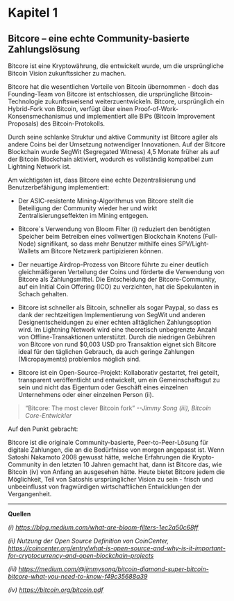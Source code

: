 # Kapitel 1
## Bitcore – eine echte Community-basierte Zahlungslösung

Bitcore ist eine Kryptowährung, die entwickelt wurde, um die ursprüngliche Bitcoin Vision zukunftssicher zu machen.

Bitcore hat die wesentlichen Vorteile von Bitcoin übernommen - doch das Founding-Team von Bitcore ist entschlossen, die ursprüngliche Bitcoin-Technologie zukunftsweisend weiterzuentwickeln. Bitcore, ursprünglich ein Hybrid-Fork von Bitcoin, verfügt über einen Proof-of-Work-Konsensmechanismus und implementiert alle BIPs (Bitcoin Improvement Proposals) des Bitcoin-Protokolls.

Durch seine schlanke Struktur und aktive Community ist Bitcore agiler als andere Coins bei der Umsetzung notwendiger Innovationen. Auf der Bitcore Blockchain wurde SegWit (Segregated Witness) 4,5 Monate früher als auf der Bitcoin Blockchain aktiviert, wodurch es vollständig kompatibel zum Lightning Network ist.

Am wichtigsten ist, dass Bitcore eine echte Dezentralisierung und Benutzerbefähigung implementiert:

* Der ASIC-resistente Mining-Algorithmus von Bitcore stellt die Beteiligung der Community wieder her und wirkt Zentralisierungseffekten im Mining entgegen.

* Bitcore´s Verwendung von Bloom Filter (i) reduziert den benötigten Speicher beim Betreiben eines vollwertigen Blockchain Knotens (Full-Node) signifikant, so dass mehr Benutzer mithilfe eines SPV/Light-Wallets am Bitcore Netzwerk partipizieren können.

* Der neuartige Airdrop-Prozess von Bitcore führte zu einer deutlich gleichmäßigeren Verteilung der Coins und förderte die Verwendung von Bitcore als Zahlungsmittel. Die Entscheidung der Bitcore-Community, auf ein Initial Coin Offering (ICO) zu verzichten, hat die Spekulanten in Schach gehalten.

* Bitcore ist schneller als Bitcoin, schneller als sogar Paypal, so dass es dank der rechtzeitigen Implementierung von SegWit und anderen Designentscheidungen zu einer echten alltäglichen Zahlungsoption wird. Im Lightning Network wird eine theoretisch unbegrenzte Anzahl von Offline-Transaktionen unterstützt. Durch die niedrigen Gebühren von Bitcore von rund $0,003 USD pro Transaktion eignet sich Bitcore ideal für den täglichen Gebrauch, da auch geringe Zahlungen (Micropayments) problemlos möglich sind.

* Bitcore ist ein Open-Source-Projekt: Kollaborativ gestartet, frei geteilt, transparent veröffentlicht und entwickelt, um ein Gemeinschaftsgut zu sein und nicht das Eigentum oder Geschäft eines einzelnen Unternehmens oder einer einzelnen Person (ii).

> “Bitcore: The most clever Bitcoin fork”
> *--Jimmy Song (iii), Bitcoin Core-Entwickler*

Auf den Punkt gebracht:

Bitcore ist die originale Community-basierte, Peer-to-Peer-Lösung für digitale Zahlungen, die an die Bedürfnisse von morgen angepasst ist. Wenn Satoshi Nakamoto 2008 gewusst hätte, welche Erfahrungen die Krypto-Community in den letzten 10 Jahren gemacht hat, dann ist Bitcore das, wie Bitcoin (iv) von Anfang an ausgesehen hätte. Heute bietet Bitcore jedem die Möglichkeit, Teil von Satoshis ursprünglicher Vision zu sein - frisch und unbeeinflusst von fragwürdigen wirtschaftlichen Entwicklungen der Vergangenheit.

---

**Quellen**

*(i) https://blog.medium.com/what-are-bloom-filters-1ec2a50c68ff*

*(ii) Nutzung der Open Source Definition von CoinCenter, https://coincenter.org/entry/what-is-open-source-and-why-is-it-important-for-cryptocurrency-and-open-blockchain-projects*

*(iii) https://medium.com/@jimmysong/bitcoin-diamond-super-bitcoin-bitcore-what-you-need-to-know-f49c35688a39*

*(iv) https://bitcoin.org/bitcoin.pdf*
